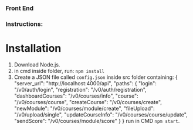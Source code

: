 ### Front End

### Instructions:

# Installation
1. Download Node.js.
2. in cmd inside folder, run:
    ```npm install```
    <!-- ```npm install react-bootstrap bootstrap``` -->
3. Create a JSON file called ```config.json``` inside src folder containing:
{
  "server_url": "http://localhost:4000/api",
  "paths": {
    "login": "/v0/auth/login",
    "registration": "/v0/auth/registration",
    "dashboardCourses": "/v0/courses/info",
    "course": "/v0/courses/course",
    "createCourse": "/v0/courses/create",
    "newModule": "/v0/courses/module/create",
    "fileUpload": "/v0/upload/single",
    "updateCourseInfo": "/v0/courses/course/update",
    "sendScore": "/v0/courses/module/score"
  }
}
run in CMD ```npm start```.


